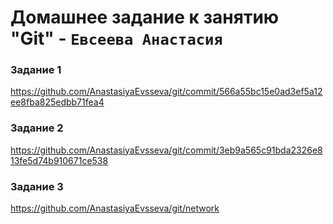 # Домашнее задание к занятию "Git" - `Евсеева Анастасия `


### Задание 1
https://github.com/AnastasiyaEvsseva/git/commit/566a55bc15e0ad3ef5a12ee8fba825edbb71fea4
### Задание 2
https://github.com/AnastasiyaEvsseva/git/commit/3eb9a565c91bda2326e813fe5d74b910671ce538
### Задание 3
https://github.com/AnastasiyaEvsseva/git/network


